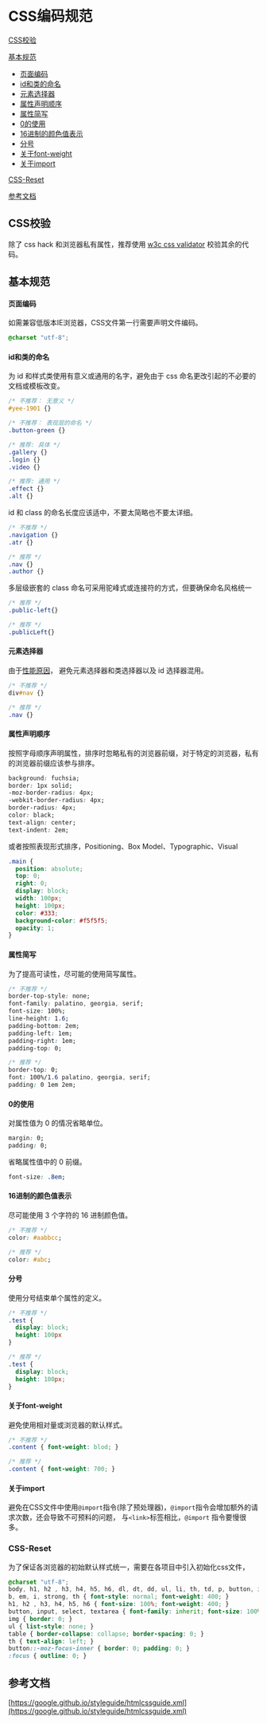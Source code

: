 # CSS编码规范
[CSS校验](#css校验)

[基本规范](#基本规范)

* [页面编码](#页面编码)
* [id和类的命名](#id和类的命名) 
* [元素选择器](#元素选择器)
* [属性声明顺序](#属性声明顺序)
* [属性简写](#属性简写)
* [0的使用](#0的使用)
* [16进制的颜色值表示](#16进制的颜色值表示)
* [分号](#分号)
* [关于font-weight](#关于font-weight)
* [关于import](#关于import)

[CSS-Reset](#css-reset)

[参考文档](#参考文档)
## CSS校验
除了 css hack 和浏览器私有属性，推荐使用 [w3c css validator](http://jigsaw.w3.org/css-validator) 校验其余的代码。

## 基本规范

#### 页面编码
如需兼容低版本IE浏览器，CSS文件第一行需要声明文件编码。
```css
@charset "utf-8";
```
#### id和类的命名
为 id 和样式类使用有意义或通用的名字，避免由于 css 命名更改引起的不必要的文档或模板改变。
```css
/* 不推荐： 无意义 */
#yee-1901 {}

/* 不推荐： 表现层的命名 */
.button-green {}
```
```css
/* 推荐: 具体 */
.gallery {}
.login {}
.video {}

/* 推荐: 通用 */
.effect {}
.alt {}
```
id 和 class 的命名长度应该适中，不要太简略也不要太详细。
```css
/* 不推荐 */
.navigation {}
.atr {}
```
```css
/* 推荐 */
.nav {}
.author {}
```
多层级嵌套的 class 命名可采用驼峰式或连接符的方式，但要确保命名风格统一
```css
/* 推荐 */
.public-left{}
```
```css
/* 推荐 */
.publicLeft{}
```
#### 元素选择器
由于[性能原因](http://www.stevesouders.com/blog/2009/06/18/simplifying-css-selectors/)， 避免元素选择器和类选择器以及 id 选择器混用。
```css
/* 不推荐 */
div#nav {}
```
```css
/* 推荐 */
.nav {}
```
#### 属性声明顺序
按照字母顺序声明属性，排序时忽略私有的浏览器前缀，对于特定的浏览器，私有的浏览器前缀应该参与排序。
```css
background: fuchsia;
border: 1px solid;
-moz-border-radius: 4px;
-webkit-border-radius: 4px;
border-radius: 4px;
color: black;
text-align: center;
text-indent: 2em;
```
或者按照表现形式排序，Positioning、Box Model、Typographic、Visual
```css
.main {
  position: absolute;
  top: 0;
  right: 0;
  display: block;
  width: 100px;
  height: 100px;
  color: #333;
  background-color: #f5f5f5;
  opacity: 1;
}
```
#### 属性简写
为了提高可读性，尽可能的使用简写属性。
```css
/* 不推荐 */
border-top-style: none;
font-family: palatino, georgia, serif;
font-size: 100%;
line-height: 1.6;
padding-bottom: 2em;
padding-left: 1em;
padding-right: 1em;
padding-top: 0;
```
```css
/* 推荐 */
border-top: 0;
font: 100%/1.6 palatino, georgia, serif;
padding: 0 1em 2em;
```
#### 0的使用
对属性值为 0 的情况省略单位。
```css
margin: 0;
padding: 0;
```
省略属性值中的 0 前缀。
```css
font-size: .8em;
```
#### 16进制的颜色值表示
尽可能使用 3 个字符的 16 进制颜色值。
```css
/* 不推荐 */
color: #aabbcc;
```
```css
/* 推荐 */
color: #abc;
```
#### 分号
使用分号结束单个属性的定义。
```css
/* 不推荐 */
.test {
  display: block;
  height: 100px
}
```
```css
/* 推荐 */
.test {
  display: block;
  height: 100px;
}
```
#### 关于font-weight
避免使用相对量或浏览器的默认样式。
```css
/* 不推荐 */
.content { font-weight: blod; }
```
```css
/* 推荐 */
.content { font-weight: 700; }
```
#### 关于import
避免在CSS文件中使用`@import`指令(除了预处理器)，`@import`指令会增加额外的请求次数，还会导致不可预料的问题，
与`<link>`标签相比，`@import` 指令要慢很多。
### CSS-Reset
为了保证各浏览器的初始默认样式统一，需要在各项目中引入初始化css文件，
```css
@charset "utf-8";
body, h1, h2 , h3, h4, h5, h6, dl, dt, dd, ul, li, th, td, p, button, input, select, textarea { margin: 0; padding: 0; }
b, em, i, strong, th { font-style: normal; font-weight: 400; }
h1, h2 , h3, h4, h5, h6 { font-size: 100%; font-weight: 400; }
button, input, select, textarea { font-family: inherit; font-size: 100%; }
img { border: 0; }
ul { list-style: none; }
table { border-collapse: collapse; border-spacing: 0; }
th { text-align: left; }
button::-moz-focus-inner { border: 0; padding: 0; }
:focus { outline: 0; }
```
## 参考文档
[https://google.github.io/styleguide/htmlcssguide.xml](https://google.github.io/styleguide/htmlcssguide.xml)

